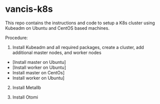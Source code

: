 # vancis-k8s
This repo contains the instructions and code to setup a K8s cluster using Kubeadm on Ubuntu and CentOS based machines.

Procedure:

1. Install Kubeadm and all required packages, create a cluster, add additional master nodes, and worker nodes

- [Install master on Ubuntu]
- [Install worker on Ubuntu]
- Install master on CentOs]
- Install worker on Ubuntu]

2. Install Metallb
   
3.  Install Otomi
